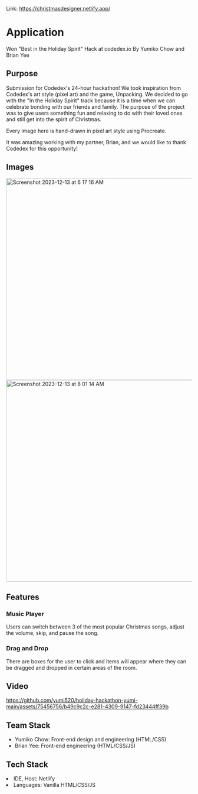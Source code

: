 Link: https://christmasdesigner.netlify.app/

<h1> Application </h1>
Won "Best in the Holiday Spirit" Hack at codedex.io
By Yumiko Chow and Brian Yee

<h2> Purpose </h2>
Submission for Codedex's 24-hour hackathon! We took inspiration from Codedex's art style (pixel art) and the game, Unpacking. We decided to go with the "In the Holiday Spirit" track because it is a time when we can celebrate bonding with our friends and family. The purpose of the project was to give users something fun and relaxing to do with their loved ones and still get into the spirit of Christmas.

Every image here is hand-drawn in pixel art style using Procreate. 


It was amazing working with my partner, Brian, and we would like to thank Codedex for this opportunity! 

<h2>Images</h2>
<img width="546" alt="Screenshot 2023-12-13 at 6 17 16 AM" src="https://github.com/yumi520/holiday-hackathon-yumi-main/assets/75456756/573e6ce8-f58f-480d-a923-4f47ae9b9e5f">
<img width="546" alt="Screenshot 2023-12-13 at 8 01 14 AM" src="https://github.com/yumi520/holiday-hackathon-yumi-main/assets/75456756/748a2075-02ad-4dbe-8230-da3826bf7094">


<h2> Features </h2>

<h3> Music Player</h3>
Users can switch between 3 of the most popular Christmas songs, adjust the volume, skip, and pause the song. 

<h3> Drag and Drop </h3>
There are boxes for the user to click and items will appear where they can be dragged and dropped in certain areas of the room.

<h2>Video</h2>

https://github.com/yumi520/holiday-hackathon-yumi-main/assets/75456756/b49c9c2c-e281-4309-9147-fd23444ff39b




<h2> Team Stack </h2>
<ul>
<li>Yumiko Chow: Front-end design and engineering (HTML/CSS)</li>
<li>Brian Yee: Front-end engineering (HTML/CSS/JS)</li>
</ul>

<h2> Tech Stack </h2>
<li>IDE, Host: Netlify</li>
<li>Languages: Vanilla HTML/CSS/JS</li>
